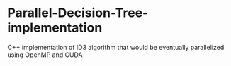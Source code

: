 # Parallel-Decision-Tree-implementation
C++ implementation of ID3 algorithm that would be eventually parallelized using OpenMP and CUDA
